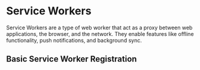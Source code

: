 # Service Workers

Service Workers are a type of web worker that act as a proxy between web applications, the browser, and the network. They enable features like offline functionality, push notifications, and background sync.

## Basic Service Worker Registration
